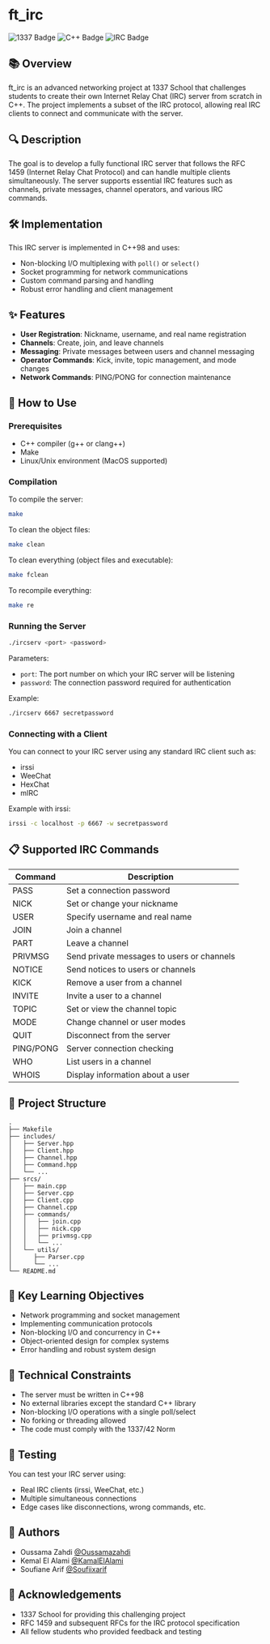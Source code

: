 # ft_irc

![1337 Badge](https://img.shields.io/badge/1337-ft__irc-00babc)
![C++ Badge](https://img.shields.io/badge/Language-C%2B%2B-blue)
![IRC Badge](https://img.shields.io/badge/Protocol-IRC-orange)

## 📚 Overview

ft_irc is an advanced networking project at 1337 School that challenges students to create their own Internet Relay Chat (IRC) server from scratch in C++. The project implements a subset of the IRC protocol, allowing real IRC clients to connect and communicate with the server.

## 🔍 Description

The goal is to develop a fully functional IRC server that follows the RFC 1459 (Internet Relay Chat Protocol) and can handle multiple clients simultaneously. The server supports essential IRC features such as channels, private messages, channel operators, and various IRC commands.

## 🛠️ Implementation

This IRC server is implemented in C++98 and uses:
- Non-blocking I/O multiplexing with `poll()` or `select()`
- Socket programming for network communications
- Custom command parsing and handling
- Robust error handling and client management

## ✨ Features

- **User Registration**: Nickname, username, and real name registration
- **Channels**: Create, join, and leave channels
- **Messaging**: Private messages between users and channel messaging
- **Operator Commands**: Kick, invite, topic management, and mode changes
- **Network Commands**: PING/PONG for connection maintenance

## 🚀 How to Use

### Prerequisites

- C++ compiler (g++ or clang++)
- Make
- Linux/Unix environment (MacOS supported)

### Compilation

To compile the server:

```bash
make
```

To clean the object files:

```bash
make clean
```

To clean everything (object files and executable):

```bash
make fclean
```

To recompile everything:

```bash
make re
```

### Running the Server

```bash
./ircserv <port> <password>
```

Parameters:
- `port`: The port number on which your IRC server will be listening
- `password`: The connection password required for authentication

Example:
```bash
./ircserv 6667 secretpassword
```

### Connecting with a Client

You can connect to your IRC server using any standard IRC client such as:
- irssi
- WeeChat
- HexChat
- mIRC

Example with irssi:
```bash
irssi -c localhost -p 6667 -w secretpassword
```

## 📋 Supported IRC Commands

| Command | Description |
|---------|-------------|
| PASS | Set a connection password |
| NICK | Set or change your nickname |
| USER | Specify username and real name |
| JOIN | Join a channel |
| PART | Leave a channel |
| PRIVMSG | Send private messages to users or channels |
| NOTICE | Send notices to users or channels |
| KICK | Remove a user from a channel |
| INVITE | Invite a user to a channel |
| TOPIC | Set or view the channel topic |
| MODE | Change channel or user modes |
| QUIT | Disconnect from the server |
| PING/PONG | Server connection checking |
| WHO | List users in a channel |
| WHOIS | Display information about a user |

## 🧩 Project Structure

```
.
├── Makefile
├── includes/
│   ├── Server.hpp
│   ├── Client.hpp
│   ├── Channel.hpp
│   ├── Command.hpp
│   └── ...
├── srcs/
│   ├── main.cpp
│   ├── Server.cpp
│   ├── Client.cpp
│   ├── Channel.cpp
│   ├── commands/
│   │   ├── join.cpp
│   │   ├── nick.cpp
│   │   ├── privmsg.cpp
│   │   └── ...
│   └── utils/
│	   ├── Parser.cpp
│	   └── ...
└── README.md
```

## 🔬 Key Learning Objectives

- Network programming and socket management
- Implementing communication protocols
- Non-blocking I/O and concurrency in C++
- Object-oriented design for complex systems
- Error handling and robust system design

## 📝 Technical Constraints

- The server must be written in C++98
- No external libraries except the standard C++ library
- Non-blocking I/O operations with a single poll/select
- No forking or threading allowed
- The code must comply with the 1337/42 Norm

## 🧪 Testing

You can test your IRC server using:
- Real IRC clients (irssi, WeeChat, etc.)
- Multiple simultaneous connections
- Edge cases like disconnections, wrong commands, etc.

## 👤 Authors

- Oussama Zahdi [@Oussamazahdi](https://github.com/Oussamazahdi)
- Kemal El Alami [@KamalElAlami](https://github.com/KamalElAlami)
- Soufiane Arif [@Soufiixarif](https://github.com/soufiixarif)

## 💬 Acknowledgements

- 1337 School for providing this challenging project
- RFC 1459 and subsequent RFCs for the IRC protocol specification
- All fellow students who provided feedback and testing

